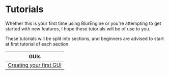 # Tutorials

Whether this is your first time using BlurEngine or you're attempting to get started with new features, I hope these tutorials will be of use to you.

These tutorials will be split into sections, and beginners are advised to start at first tutorial of each section.

| GUIs                                         |
|----------------------------------------------|
| [Creating your first GUI](gui-basics.md)     |